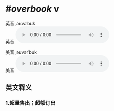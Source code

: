 # ***\#overbook*** v
英音 ˌəʊvəˈbʊk  
英音
<audio src="./media/overbook1_AAC.aac" controls="controls"></audio>

美音 ˌəʊvərˈbʊk  
美音
<audio src="./media/overbook2_AAC.aac" controls="controls"></audio>



  

英文释义
---
### 1.**超量售出；超额订出**  


